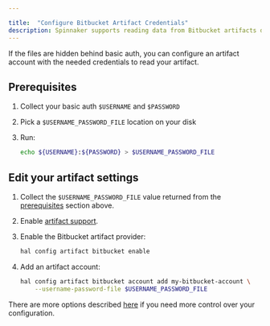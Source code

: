 ```yaml
---

title:  "Configure Bitbucket Artifact Credentials"
description: Spinnaker supports reading data from Bitbucket artifacts directly.
---
```


If the files are hidden behind basic auth, you can configure an artifact
account with the needed credentials to read your artifact.

## Prerequisites

1. Collect your basic auth `$USERNAME` and `$PASSWORD`
2. Pick a `$USERNAME_PASSWORD_FILE` location on your disk
3. Run:

   ```bash
   echo ${USERNAME}:${PASSWORD} > $USERNAME_PASSWORD_FILE
   ```

## Edit your artifact settings

1. Collect the `$USERNAME_PASSWORD_FILE` value returned from the
   [prerequisites](#prerequisites) section above.
   
2. Enable [artifact support](/docs/reference/artifacts-with-artifactsrewrite//#enabling-artifact-support).


2. Enable the Bitbucket artifact provider:

   ```bash
   hal config artifact bitbucket enable
   ```

3. Add an artifact account:

   ```bash
   hal config artifact bitbucket account add my-bitbucket-account \
       --username-password-file $USERNAME_PASSWORD_FILE
   ```

There are more options described
[here](/reference/halyard/commands#hal-config-artifact-bitbucket-account-edit)
if you need more control over your configuration.
